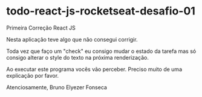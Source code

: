 # todo-react-js-rocketseat-desafio-01
Primeira Correção React JS


Nesta aplicação teve algo que não consegui corrigir.

Toda vez que faço um  "check" eu consigo mudar o estado da tarefa mas só consigo alterar o style do texto na próxima renderização.

Ao executar este programa vocês vão perceber. Preciso muito de uma explicação por favor.

Atenciosamente, Bruno Elyezer Fonseca
